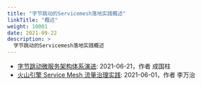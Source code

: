 ```yaml
---
title: "字节跳动的Servicemesh落地实践概述"
linkTitle: "概述"
weight: 10001
date: 2021-09-22
description: >
  字节跳动的Servicemesh落地实践概述
---
```






- [字节跳动微服务架构体系演进](https://mp.weixin.qq.com/s?__biz=MzkzMzE2ODg1MQ==&mid=2247490205&idx=1&sn=e2304c4f33a34c1ac8f5eed067592193&exportkey=AYvEx%2FltBIEqreKzqAEz8ZI%3D&pass_ticket=2AkjZsRka9zXGFIEBfAptunkGJwm7voOQ5YcSqIY2rwOorRvRyQ4p4NEsGFa9OA3&wx_header=0): 2021-06-21，作者 成国柱
- [火山引擎 Service Mesh 流量治理实践](https://mp.weixin.qq.com/s?__biz=MzkzMzE2ODg1MQ==&mid=2247490107&idx=1&sn=ce2fb78f370157e8de50fa94e141a834&exportkey=AVmKzMtT3D7Xx7UajmSpuVk%3D&pass_ticket=2AkjZsRka9zXGFIEBfAptunkGJwm7voOQ5YcSqIY2rwOorRvRyQ4p4NEsGFa9OA3&wx_header=0): 2021-06-01，作者 李万治

